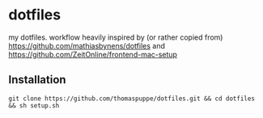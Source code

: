 # dotfiles

my dotfiles. workflow heavily inspired by (or rather copied from) https://github.com/mathiasbynens/dotfiles and https://github.com/ZeitOnline/frontend-mac-setup


## Installation

    git clone https://github.com/thomaspuppe/dotfiles.git && cd dotfiles && sh setup.sh


